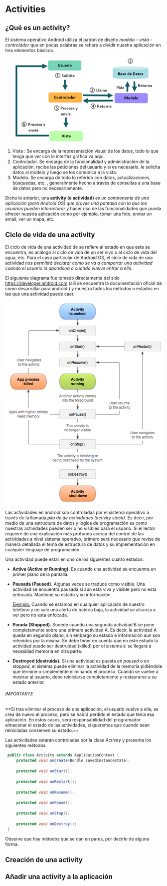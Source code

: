 # Activities

## ¿Qué es un activity?

<p align="justify">

El sistema operativo Android utiliza el patrón de diseño *modelo - vista - controlador*  que en pocas palabras se refiere a dividir nuestra aplicación en tres elementos básicos.

<p align="center">

<img src="./img/mvc.png">

</p>

1. Vista : Se encarga de la representación visual de los datos, todo lo que tenga que ver con la interfaz gráfica va aquí.
2. Controlador. Se encarga de la funcionalidad y administración de la aplicación, recibe las peticiones del usuario y si es necesario, le solicita datos al modelo y luego se los comunica a la vista.
3. Modelo. Se encarga de todo lo referido con datos, actualizaciones, búsquedas, etc. , generalmente hecho a través de consultas a una base de datos pero no necesariamente.

Dicho lo anterior, una **activity (o actividad)**  *es un componente de una aplicación (para Android OS)  que provee una pantalla con la que los usuarios pueden interacturar* y hacer uso de las funcionalidades que pueda ofrecer nuestra aplicación como por ejemplo, tomar una foto, enviar un email, ver un mapa, etc.

</p>

## Ciclo de vida de una activity

<p align="justify">

El ciclo de vida de una actividad de se refiere al estado en que esta se encuentra, es análogo al ciclo de vida de un ser vivo o al ciclo de vida del agua, etc. Para el caso particular de Android OS, el ciclo de vida de una actividad *nos permitirá declarar como se va a comportar una actividad cuando el usuario la abandona o cuando vuelve entrar a ella.*

El siguiente diagrama fue tomado directamente del sitio https://developer.android.com (allí se encuentra la documentación oficial de como desarrollar para android.) y muestra todos los métodos o estados en las que una actividad puede caer.

</p>

<p align="center">

<img src="./img/activity_lifecycle.png">

</p>

<p align="justify">

Las actividades en android son controladas por el sistema operativo a través de la llamada *pila de de actividades (activity stack)*. Es decir, por medio de una estructura de datos y lógica de programación es como nuestras actividades pueden ser o no visibles para el usuario. Si el lector requiere de una explicación más profunda acerca del control de las actividades a nivel sistema operativo, primero será necesario que revise de manera detallada el tema de estructura de datos y su implementación en cualquier lenguaje de programación.

Una actividad puede estar en uno de los siguientes cuatro estados:

* **Activa (Active or Running).** Es cuando una actividad se encuentra en primer plano de la pantalla.

* **Pausada (Paused).** Algunas veces se traduce como visible. Una actividad se encuentra pausada si aun esta viva y visible pero no esta enfocada. Mantiene su estado y su información.

  <u>Ejemplo.</u> Cuando se estamos en cualquier aplicación de nuestro telefono y no sale una alerta de 		batería baja, la actividad se alcanza a ver pero no esta enfocada.

* **Parada (Stopped).**  Sucede cuando una segunda actividad B se pone completamente sobre una primera actividad A. Es decir, la actividad A queda en segundo plano, sin embargo su estado e información aun son retenidos por la misma. Se debe tener en cuenta que en este estado la actividad puede ser destruidad (killed) por el sistema si se llegará a necesidad memoria en otra parte.

* **Destroyed (destruida).** Si una actividad es puesta en *paused* o en *stopped*, el sistema puede eliminar la actividad de la memoria pidiéndole que termine o simplemente eliminando el proceso. Cuando se vuelve a mostrar al usuario, debe reiniciarse completamente y restaurarse a su estado anterior.

###### IMPORTARTE

==Si tras eliminar el proceso de una aplicación, el usuario vuelve a ella, se crea de nuevo el proceso, pero se habrá perdido el estado que tenía esa aplicación. En estos casos, será responsabilidad del programador almacenar el estado de las actividades, si queremos que cuando sean reiniciadas conserven su estado.==

Las actividades estarán controladas por la clase *Activity* y presenta los siguientes métodos.

```java
 public class Activity extends ApplicationContext {
     protected void onCreate(Bundle savedInstanceState);

     protected void onStart();

     protected void onRestart();

     protected void onResume();

     protected void onPause();

     protected void onStop();

     protected void onDestroy();
 } 
```

Observe que hay métodos que se dan en pares, por decirlo de alguna forma.

</p>

## Creación de una activity

## Añadir una activity a la aplicación

